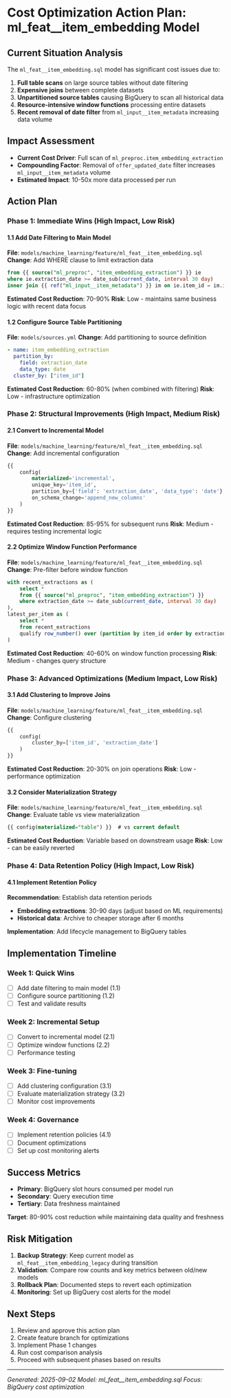 # Cost Optimization Action Plan: ml_feat__item_embedding Model

## Current Situation Analysis

The `ml_feat__item_embedding.sql` model has significant cost issues due to:

1. **Full table scans** on large source tables without date filtering
2. **Expensive joins** between complete datasets
3. **Unpartitioned source tables** causing BigQuery to scan all historical data
4. **Resource-intensive window functions** processing entire datasets
5. **Recent removal of date filter** from `ml_input__item_metadata` increasing data volume

## Impact Assessment

- **Current Cost Driver**: Full scan of `ml_preproc.item_embedding_extraction`
- **Compounding Factor**: Removal of `offer_updated_date` filter increases `ml_input__item_metadata` volume
- **Estimated Impact**: 10-50x more data processed per run

## Action Plan

### Phase 1: Immediate Wins (High Impact, Low Risk)

#### 1.1 Add Date Filtering to Main Model
**File**: `models/machine_learning/feature/ml_feat__item_embedding.sql`
**Change**: Add WHERE clause to limit extraction data
```sql
from {{ source("ml_preproc", "item_embedding_extraction") }} ie
where ie.extraction_date >= date_sub(current_date, interval 30 day)
inner join {{ ref("ml_input__item_metadata") }} im on ie.item_id = im.item_id
```

**Estimated Cost Reduction**: 70-90%
**Risk**: Low - maintains same business logic with recent data focus

#### 1.2 Configure Source Table Partitioning
**File**: `models/sources.yml`
**Change**: Add partitioning to source definition
```yaml
- name: item_embedding_extraction
  partition_by:
    field: extraction_date
    data_type: date
  cluster_by: ["item_id"]
```

**Estimated Cost Reduction**: 60-80% (when combined with filtering)
**Risk**: Low - infrastructure optimization

### Phase 2: Structural Improvements (High Impact, Medium Risk)

#### 2.1 Convert to Incremental Model
**File**: `models/machine_learning/feature/ml_feat__item_embedding.sql`
**Change**: Add incremental configuration
```sql
{{
    config(
        materialized='incremental',
        unique_key='item_id',
        partition_by={'field': 'extraction_date', 'data_type': 'date'},
        on_schema_change='append_new_columns'
    )
}}
```

**Estimated Cost Reduction**: 85-95% for subsequent runs
**Risk**: Medium - requires testing incremental logic

#### 2.2 Optimize Window Function Performance
**File**: `models/machine_learning/feature/ml_feat__item_embedding.sql`
**Change**: Pre-filter before window function
```sql
with recent_extractions as (
    select *
    from {{ source("ml_preproc", "item_embedding_extraction") }}
    where extraction_date >= date_sub(current_date, interval 30 day)
),
latest_per_item as (
    select *
    from recent_extractions
    qualify row_number() over (partition by item_id order by extraction_datetime desc) = 1
)
```

**Estimated Cost Reduction**: 40-60% on window function processing
**Risk**: Medium - changes query structure

### Phase 3: Advanced Optimizations (Medium Impact, Low Risk)

#### 3.1 Add Clustering to Improve Joins
**File**: `models/machine_learning/feature/ml_feat__item_embedding.sql`
**Change**: Configure clustering
```sql
{{
    config(
        cluster_by=['item_id', 'extraction_date']
    )
}}
```

**Estimated Cost Reduction**: 20-30% on join operations
**Risk**: Low - performance optimization

#### 3.2 Consider Materialization Strategy
**File**: `models/machine_learning/feature/ml_feat__item_embedding.sql`
**Change**: Evaluate table vs view materialization
```sql
{{ config(materialized="table") }}  # vs current default
```

**Estimated Cost Reduction**: Variable based on downstream usage
**Risk**: Low - can be easily reverted

### Phase 4: Data Retention Policy (High Impact, Low Risk)

#### 4.1 Implement Retention Policy
**Recommendation**: Establish data retention periods
- **Embedding extractions**: 30-90 days (adjust based on ML requirements)
- **Historical data**: Archive to cheaper storage after 6 months

**Implementation**: Add lifecycle management to BigQuery tables

## Implementation Timeline

### Week 1: Quick Wins
- [ ] Add date filtering to main model (1.1)
- [ ] Configure source partitioning (1.2)
- [ ] Test and validate results

### Week 2: Incremental Setup
- [ ] Convert to incremental model (2.1)
- [ ] Optimize window functions (2.2)
- [ ] Performance testing

### Week 3: Fine-tuning
- [ ] Add clustering configuration (3.1)
- [ ] Evaluate materialization strategy (3.2)
- [ ] Monitor cost improvements

### Week 4: Governance
- [ ] Implement retention policies (4.1)
- [ ] Document optimizations
- [ ] Set up cost monitoring alerts

## Success Metrics

- **Primary**: BigQuery slot hours consumed per model run
- **Secondary**: Query execution time
- **Tertiary**: Data freshness maintained

**Target**: 80-90% cost reduction while maintaining data quality and freshness

## Risk Mitigation

1. **Backup Strategy**: Keep current model as `ml_feat__item_embedding_legacy` during transition
2. **Validation**: Compare row counts and key metrics between old/new models
3. **Rollback Plan**: Documented steps to revert each optimization
4. **Monitoring**: Set up BigQuery cost alerts for the model

## Next Steps

1. Review and approve this action plan
2. Create feature branch for optimizations
3. Implement Phase 1 changes
4. Run cost comparison analysis
5. Proceed with subsequent phases based on results

---
*Generated: 2025-09-02*
*Model: ml_feat__item_embedding.sql*
*Focus: BigQuery cost optimization*
